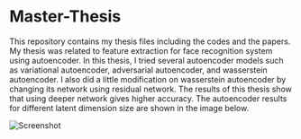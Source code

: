 # Master-Thesis
This repository contains my thesis files including the codes and the papers. My thesis was related to feature extraction for face recognition system using autoencoder. In this thesis, I tried several autoencoder models such as variational autoencoder, adversarial autoencoder, and wasserstein autoencoder. I also did a little modification on wasserstein autoencoder by changing its network using residual network. The results of this thesis show that using deeper network gives higher accuracy. 
The autoencoder results for different latent dimension size are shown in the image below.

![Screenshot](recons_image.png)

